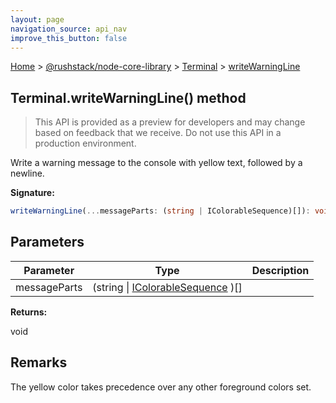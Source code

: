 ```yaml
---
layout: page
navigation_source: api_nav
improve_this_button: false
---
```



[Home](./index.md) &gt; [@rushstack/node-core-library](./node-core-library.md) &gt; [Terminal](./node-core-library.terminal.md) &gt; [writeWarningLine](./node-core-library.terminal.writewarningline.md)

## Terminal.writeWarningLine() method

> This API is provided as a preview for developers and may change based on feedback that we receive. Do not use this API in a production environment.
>

Write a warning message to the console with yellow text, followed by a newline.

<b>Signature:</b>

```typescript
writeWarningLine(...messageParts: (string | IColorableSequence)[]): void;
```

## Parameters

|  Parameter | Type | Description |
|  --- | --- | --- |
|  messageParts | (string \| [IColorableSequence](./node-core-library.icolorablesequence.md) )\[\] |  |

<b>Returns:</b>

void

## Remarks

The yellow color takes precedence over any other foreground colors set.
